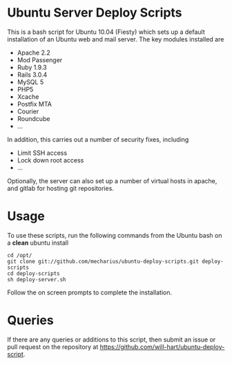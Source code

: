 Ubuntu Server Deploy Scripts
============================

This is a bash script for Ubuntu 10.04 (Fiesty) which sets up a default installation of an Ubuntu web and mail server.  The key modules installed are

- Apache 2.2
- Mod Passenger
- Ruby 1.9.3
- Rails 3.0.4
- MySQL 5
- PHP5
- Xcache
- Postfix MTA
- Courier
- Roundcube
- ... 

In addition, this carries out a number of security fixes, including

- Limit SSH access
- Lock down root access
- ...


Optionally, the server can also set up a number of virtual hosts in apache, and gitlab for hosting git repositories.


Usage
=====

To use these scripts, run the following commands from the Ubuntu bash on a **clean** ubuntu install

    cd /opt/
    git clone git://github.com/mecharius/ubuntu-deploy-scripts.git deploy-scripts
    cd deploy-scripts
    sh deploy-server.sh

Follow the on screen prompts to complete the installation.

Queries
=======

If there are any queries or additions to this script, then submit an issue or pull request on the repository at https://github.com/will-hart/ubuntu-deploy-script.